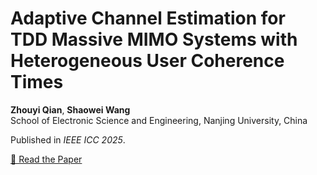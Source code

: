 # Adaptive Channel Estimation for TDD Massive MIMO Systems with Heterogeneous User Coherence Times

**Zhouyi Qian**, **Shaowei Wang**  
School of Electronic Science and Engineering, Nanjing University, China  

Published in *IEEE ICC 2025*.  

[📄 Read the Paper](paper.pdf)
